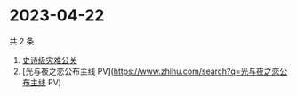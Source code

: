 # 2023-04-22

共 2 条

<!-- BEGIN -->
<!-- 最后更新时间 Sat Apr 22 2023 03:06:54 GMT+0800 (China Standard Time) -->

1. [史诗级灾难公关](https://www.zhihu.com/search?q=史诗级灾难公关)
1. [光与夜之恋公布主线 PV](https://www.zhihu.com/search?q=光与夜之恋公布主线 PV)

<!-- END -->
